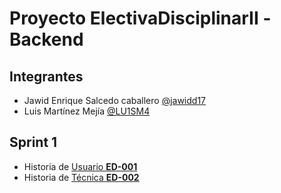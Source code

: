 # Proyecto ElectivaDisciplinarII -Backend

## Integrantes

* Jawid Enrique Salcedo caballero [@jawidd17](https://github.com/jawidd17)
* Luis Martínez Mejía [@LU1SM4](https://github.com/LU1SM4)

## Sprint  1

* Historia de [Usuario **ED-001**](https://github.com/jawidd17/Usuario_ED-001.git)
* Historia  de [Técnica **ED-002**](https://github.com/LU1SM4/tecnica_ED-002-.git)
